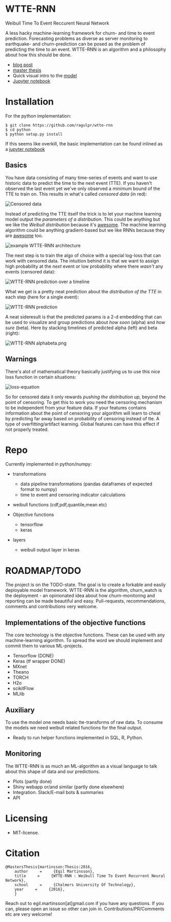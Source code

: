 # WTTE-RNN
Weibull Time To Event Reccurent Neural Network

A less hacky machine-learning framework for churn- and time to event prediction. Forecasting problems as diverse as server monitoring to earthquake- and churn-prediction can be posed as the problem of predicting the time to an event. WTTE-RNN is an algorithm and a philosophy about how this should be done. 

* [blog post](https://ragulpr.github.io/2016/12/22/WTTE-RNN-Hackless-churn-modeling/)
* [master thesis](https://ragulpr.github.io/assets/draft_master_thesis_martinsson_egil_wtte_rnn_2016.pdf)
* Quick visual intro to the [model](https://imgur.com/a/HX4KQ) 
* [Jupyter notebook](/python/examples/keras/simple_example.ipynb) 

# Installation
For the python implementation:

    $ git clone https://github.com/ragulpr/wtte-rnn  
    $ cd python
    $ python setup.py install

If this seems like overkill, the basic implementation can be found inlined as a [jupyter notebook](/python/examples/keras/standalone_simple_example.ipynb) 

## Basics
You have data consisting of many time-series of events and want to use historic data to predict the time to the next event (TTE). If you haven't observed the last event yet we've only observed a minimum bound of the TTE to train on. This results in what's called *censored data* (in red):

![Censored data](./readme_figs/data.gif)

Instead of predicting the TTE itself the trick is to let your machine learning model output the *parameters of a distribution*. This could be anything but we like the *Weibull distribution* because it's [awesome](https://ragulpr.github.io/2016/12/22/WTTE-RNN-Hackless-churn-modeling/#embrace-the-weibull-euphoria). The machine learning algorithm could be anything gradient-based but we like RNNs because they are [awesome](http://karpathy.github.io/2015/05/21/rnn-effectiveness/) too.

![example WTTE-RNN architecture](./readme_figs/fig_rnn_weibull.png)

The next step is to train the algo of choice with a special log-loss that can work with censored data. The intuition behind it is that we want to assign high probability at the *next* event or low probability where there *wasn't* any events (censored data): 

![WTTE-RNN prediction over a timeline](./readme_figs/solution_beta_2.gif)

What we get is a pretty neat prediction about the *distribution of the TTE* in each step (here for a single event):

![WTTE-RNN prediction](./readme_figs/it_61786_pmf_151.png)

A neat sideresult is that the predicted params is a 2-d embedding that can be used to visualize and group predictions about *how soon* (alpha) and *how sure* (beta). Here by stacking timelines of predicted alpha (left) and beta (right):

![WTTE-RNN alphabeta.png](./readme_figs/alphabeta.png)

## Warnings
There's alot of mathematical theory basically justifying us to use this nice loss function in certain situations:

![loss-equation](./readme_figs/equation.png)


So for censored data it only rewards *pushing the distribution up*, beyond the point of censoring. To get this to work you need the censoring mechanism to be independent from your feature data. If your features contains information about the point of censoring your algorithm will learn to cheat by predicting far away based on probability of censoring instead of tte. A type of overfitting/artifact learning. Global features can have this effect if not properly treated.

# Repo
Currently implemented in python/numpy:

* transformations
    * data pipeline transformations (pandas dataframes of expected format to numpy)
    * time to event and censoring indicator calculations
* weibull functions (cdf,pdf,quantile,mean etc)

* Objective functions
    * tensorflow
    * keras
* layers
    * weibull output layer in keras

# ROADMAP/TODO
The project is on the TODO-state. The goal is to create a forkable and easily deployable model framework. WTTE-RNN is the algorithm, churn_watch is the deployment - an opinionated idea about how churn-monitoring and reporting can be made beautiful and easy. Pull-requests, recommendations, comments and contributions very welcome.

## Implementations of the objective functions
The core technology is the objective functions. These can be used with any machine-learning algorithm. To spread the word we should implement and commit them to various ML-projects. 

* Tensorflow (DONE)
* Keras (tf wrapper DONE)
* MXnet
* Theano
* TORCH
* H2o
* scikitFlow
* MLlib

## Auxiliary

To use the model one needs basic tte-transforms of raw data. To consume the models we need weibull related functions for the final output.
* Ready to run helper functions implemented in SQL, R, Python.

## Monitoring 
The WTTE-RNN is as much an ML-algorithm as a visual language to talk about this shape of data and our predictions.
* Plots (partly done)
* Shiny webapp or/and similar (partly done elsewhere)
* Integration. Slack/E-mail bots & summaries
* API 

# Licensing
* MIT-license. 

# Citation

	@MastersThesis{martinsson:Thesis:2016,
	    author     =     {Egil Martinsson},
	    title     =     {WTTE-RNN : Weibull Time To Event Recurrent Neural Network},
	    school     =     {Chalmers University Of Technology},
	    year     =     {2016},
	    }

Reach out to egil.martinsson[at]gmail.com if you have any questions. 
If you can, please open an issue so other can join in. 
Contributions/PR/Comments etc are very welcome!